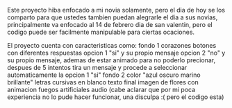 Este proyecto hiba enfocado a mi novia solamente, pero el dia de hoy se los comparto para que ustedes tambien puedan alegrarle el dia a sus novias, principalmente va enfocado al 14 de febrero 
dia de san valentin, pero el codigo puede ser facilmente manipulable para ciertas ocaciones.

El proyecto cuenta con caracteristicas como:
fondo 1 corazones
botones con diferentes respuestas 
opcion 1 "si" y su propio mensaje 
opcion 2 "no" y su propio mensaje, ademas de estar animado para no poderlo precionar, despues de 5 intentos tira un mensaje y procede a seleccionar automaticamente la opcion 1 "si"
fondo 2 color "azul oscuro marino brillante"
letras cursivas en blanco
texto final
imagen de flores con animacion
fuegos artificiales
audio (cabe aclarar que por mi poca experiencia no lo pude hacer funcionar, una disculpa :( pero el codigo esta)
